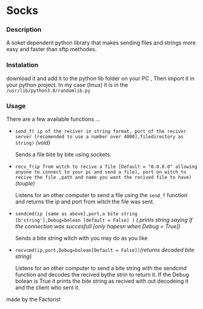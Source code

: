 # Socks

### Description

A soket dependent python library that makes sending files and strings more easy and faster than sftp methodes.

### Instalation 

download it and add it to the python lib folder on your PC , Then import it in your python project.
In my case (linux) it is in the `/usr/lib/python3.8/randomlib.py`

### Usage

There are a few available functions ...

- `send_f( ip of the reciver in string format, port of the reciver server [recomended to use a number over 4000],filedirectory as string)` _(void)_

  Sends a file bite by bite using sockets.

- `recv_f(ip from witch to recive a file [Default = "0.0.0.0" allowing anyone to connect to your pc and send a file], port on witch to recive the file ,path and name you want the recived file to have)` _(touple)_

  Listens for an other computer to send a file using the `send_f` function and returns the ip and port from witch the file was sent.

- `sendcmd(ip [same as above],port,a bite string [b'string'],Debug=bolean [default = False] )` _( prints string saying if the connection was succesfull [only hapesn when Debug = True])_
  
  Sends a bite string witch with you may do as you like 
- `recvcmd(ip,port,Debug=bolean[Default = False])`_(returns decoded bite string)_
  
  Listens for an other computer to send a bite string with the sendcmd function and decodes the recived bythe strin to return it.
  If the Debug bolean is True it prints the bite string as recived with out decodeing it and the client who sent it.

 made by the Factorist
